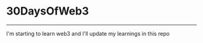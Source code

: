 # 30DaysOfWeb3
<hr>
<div>
I'm starting to learn web3 and I'll update my learnings in this repo</div>
